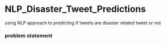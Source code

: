 # NLP_Disaster_Tweet_Predictions
using NLP approach to predicting if tweets are disaster related tweet or not
### problem statement
